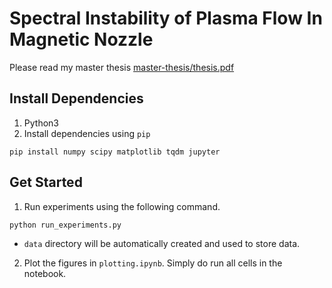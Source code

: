 # Spectral Instability of Plasma Flow In Magnetic Nozzle
Please read my master thesis [master-thesis/thesis.pdf](master-thesis/thesis.pdf)

## Install Dependencies
1. Python3
2. Install dependencies using `pip`
```
pip install numpy scipy matplotlib tqdm jupyter
```

## Get Started
1. Run experiments using the following command.
```
python run_experiments.py
```
* `data` directory will be automatically created and used to store data.


2. Plot the figures in `plotting.ipynb`. Simply do run all cells in the notebook.



